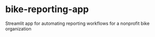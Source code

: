# bike-reporting-app
Streamlit app for automating reporting workflows for a nonprofit bike organization

